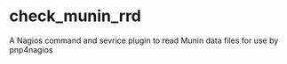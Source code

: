 check_munin_rrd
===============

A Nagios command and sevrice plugin to read Munin data files for use by pnp4nagios